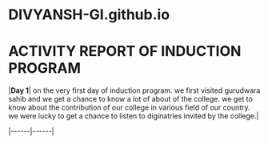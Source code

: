 # DIVYANSH-GI.github.io
# ACTIVITY REPORT OF INDUCTION PROGRAM

|__Day 1__| on the very first day of induction program. we first visited gurudwara sahib and we get a chance to know a lot of about of the college. we get to know about the contribution of our college in various field of our country. we were lucky to get a chance to listen to diginatries invited by the college.|

|------|------| 




